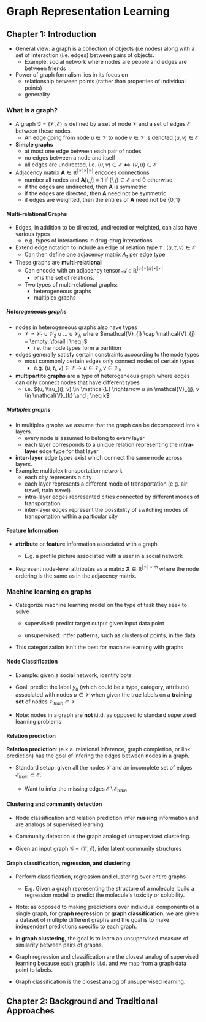 # Graph Representation Learning

## Chapter 1: Introduction

* General view: a graph is a collection of objects (i.e nodes) along with a set of interaction (i.e. edges) between pairs of objects.
  * Example: social network where nodes are people and edges are between friends
* Power of graph formalism lies in its focus on 
  * relationship between points (rather than properties of individual points)
  * generality

### What is a graph?

* A graph $\mathcal{G} = (\mathcal{V}, \mathcal{E})$ is defined by a set of node $\mathcal{V}$ and a set of edges $\mathcal{E}$ between these nodes. 
  * An edge going from node $u \in \mathcal{V}$ to node $v \in \mathcal{V}$ is denoted $(u,v) \in \mathcal{E}$ 
* **Simple graphs**
  * at most one edge between each pair of nodes
  * no edges between a node and itself
  * all edges are undirected, i.e. $(u,v) \in \mathcal{E} \Leftrightarrow (v,u) \in \mathcal{E}$
* Adjacency matrix $\mathbf{A} \in \mathbb{R}^{\vert \mathcal{V} \vert \times \vert \mathcal{V} \vert}$ encodes connections
  * number all nodes and $\mathbf{A}[i,j] = 1$ if $(i,j) \in \mathcal{E}$ and 0 otherwise
  * if the edges are undirected, then $\mathbf{A}$ is symmetric
  * if the edges are directed, then $\mathbf{A}$ need not be symmetric
  * if edges are weighted, then the entires of $\mathbf{A}$ need not be $\{0, 1\}$

#### Multi-relational Graphs

* Edges, in addition to be directed, undirected or weighted, can also have various types
  * e.g. types of interactions in drug-drug interactions
* Extend edge notation to include an edge of relation type $\tau$ : $(u, \tau, v) \in \mathcal{E}$
  * Can then define one adjacency matrix $A_{\tau}$ per edge type 
* These graphs are **multi-relational** 
  * Can encode with an adjacency tensor $\mathcal{A} \in \mathbb{R}^{\vert \mathcal{V} \vert \times \vert \mathcal{R} \vert \times \vert \mathcal{V} \vert}$ 
    * $\mathcal{R}$ is the set of relations.
  * Two types of multi-relational graphs:
    * heterogeneous graphs
    * multiplex graphs

##### Heterogeneous graphs

* nodes in heterogeneous graphs also have types
  * $\mathcal{V} = \mathcal{V}_{1} \cup \mathcal{V}_{2} \cup \ldots \cup \mathcal{V}_{k}$ where $\mathcal{V}_{i} \cap \mathcal{V}_{j} = \empty, \forall i \neq j$
    * i.e. the node types form a partition
* edges generally satisfy certain constraints acoocrding to the node types
  * most commonly certain edges only connect nodes of certain types
    * e.g. $(u, \tau_{i}, v) \in \mathcal{E} \rightarrow u \in \mathcal{V}_{j}, v \in \mathcal{V}_{k}$
* **multipartite graphs** are a type of heterogeneous graph where edges can only connect nodes that have different types
  * i.e. $(u, \tau_{i}, v) \in \mathcal{E} \rightarrow u \in \mathcal{V}_{j}, v \in \mathcal{V}_{k} \and j \neq k$ 

##### Multiplex graphs

* In multiplex graphs we assume that the graph can be decomposed into k layers. 
  * every node is assumed to belong to every layer
  * each layer corresponds to a unique relation representing the **intra-layer** edge type for that layer
* **inter-layer** edge types exist which connect the same node across layers.
* Example: multiplex transportation network
  * each city represents a city
  * each layer represents a different mode of transportation (e.g. air travel, train travel)
  * intra-layer edges represented cities connected by different modes of transportation
  * inter-layer edges represent the possibility of switching modes of transportation within a particular city

#### Feature Information

* **attribute** or **feature** information associated with a graph
  
  * E.g. a profile picture associated with a user in a social network

* Represent node-level attributes as a matrix $\mathbf{X} \in \mathbb{R}^{\vert \mathcal{V} \vert\times m}$ where the node ordering is the same as in the adjacency matrix.

### Machine learning on graphs

* Categorize machine learning model on the type of task they seek to solve
  
  * supervised: predict target output given input data point
  
  * unsupervised: intfer patterns, such as clusters of points, in the data

* This categorization isn't the best for machine learning with graphs

#### Node Classification

* Example: given a social network, identify bots

* Goal: predict the label $y_{u}$ (which could be a type, category, attribute) associated with nodes $u \in \mathcal{V}$ when given the true labels on a **training set** of nodes $\mathcal{V}_{train} \subset \mathcal{V}$ 

* Note: nodes in a graph are **not** i.i.d. as opposed to standard supervised learning problems

#### Relation prediction

**Relation prediction**: )a.k.a. relational inference, graph completion, or link prediction) has the goal of infering the edges between nodes in a graph.

* Standard setup: given all the nodes $\mathcal{V}$ and an incomplete set of edges $\mathcal{E}_{train} \subset \mathcal{E}$. 
  
  * Want to infer the missing edges $\mathcal{E} \setminus \mathcal{E}_{train}$

#### Clustering and community detection

* Node classification and relation prediction infer **missing** information and are analogs of supervised learning

* Community detection is the graph analog of unsupervised clustering.

* Given an input graph $\mathcal{G} = (\mathcal{V}, \mathcal{E})$, infer latent community structures

#### Graph classification, regression, and clustering

* Perform classification, regression and clustering over entire graphs
  
  * E.g. Given a graph representing the structure of a molecule, build a regression model to predict the molecule's toxicity or solubility.

* Note: as opposed to making predictions over individual components of a single graph, for **graph regression** or **graph classification**, we are given a dataset of multiple different graphs and the goal is to make independent predictions specific to each graph.

* In **graph clustering**, the goal is to learn an unsupervised measure of similarity between pairs of graphs.

* Graph regression and classification are the closest analog of supervised learning because each graph is i.i.d. and we map from a graph data point to labels.

* Graph classification is the closest analog of unsupervised learning.

## Chapter 2: Background and Traditional Approaches





